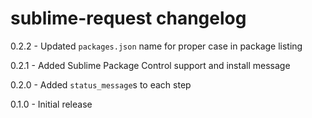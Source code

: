 # sublime-request changelog
0.2.2 - Updated `packages.json` name for proper case in package listing

0.2.1 - Added Sublime Package Control support and install message

0.2.0 - Added `status_message`s to each step

0.1.0 - Initial release